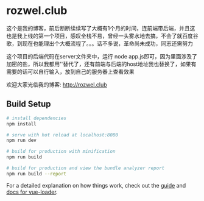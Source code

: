 # rozwel.club

这个是我的博客，前后断断续续写了大概有1个月的时间，连前端带后端，并且这也是我上线的第一个项目，感叹全栈不易，曾经一头雾水地去搞，不会了就百度谷歌，到现在也能理出个大概流程了。。。话不多说，革命尚未成功，同志还需努力

这个项目的后端代码在server文件夹中，运行 node app.js即可，因为里面涉及了加密的盐，所以我都用'<your salt>'替代了，还有前端与后端的host地址我也替换了，如果有需要的话可以自行输入，放到自己的服务器上查看效果

欢迎大家光临我的博客: http://rozwel.club


## Build Setup

``` bash
# install dependencies
npm install

# serve with hot reload at localhost:8080
npm run dev

# build for production with minification
npm run build

# build for production and view the bundle analyzer report
npm run build --report
```

For a detailed explanation on how things work, check out the [guide](http://vuejs-templates.github.io/webpack/) and [docs for vue-loader](http://vuejs.github.io/vue-loader).
